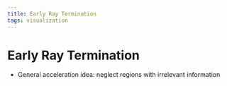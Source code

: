 ```yaml
---
title: Early Ray Termination
tags: visualization
---
```


# Early Ray Termination
- General acceleration idea: neglect regions with irrelevant information










































